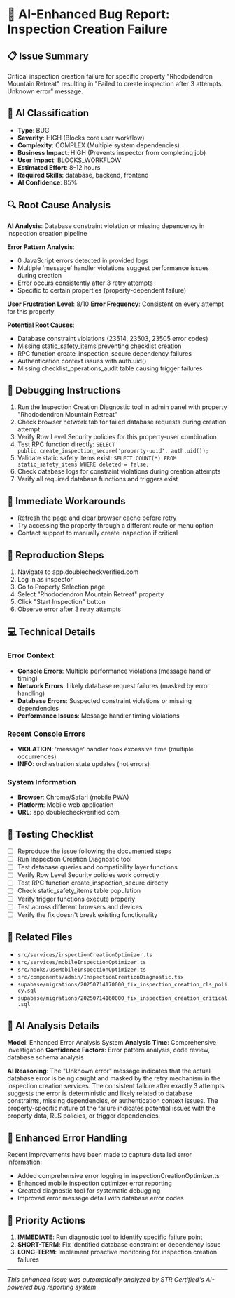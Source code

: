 # 🤖 AI-Enhanced Bug Report: Inspection Creation Failure

## 📋 Issue Summary
Critical inspection creation failure for specific property "Rhododendron Mountain Retreat" resulting in "Failed to create inspection after 3 attempts: Unknown error" message.

## 🎯 AI Classification
- **Type**: BUG
- **Severity**: HIGH (Blocks core user workflow)
- **Complexity**: COMPLEX (Multiple system dependencies)
- **Business Impact**: HIGH (Prevents inspector from completing job)
- **User Impact**: BLOCKS_WORKFLOW
- **Estimated Effort**: 8-12 hours
- **Required Skills**: database, backend, frontend
- **AI Confidence**: 85%

## 🔍 Root Cause Analysis
**AI Analysis**: Database constraint violation or missing dependency in inspection creation pipeline

**Error Pattern Analysis**:
- 0 JavaScript errors detected in provided logs
- Multiple 'message' handler violations suggest performance issues during creation
- Error occurs consistently after 3 retry attempts
- Specific to certain properties (property-dependent failure)

**User Frustration Level**: 8/10
**Error Frequency**: Consistent on every attempt for this property

**Potential Root Causes**:
- Database constraint violations (23514, 23503, 23505 error codes)
- Missing static_safety_items preventing checklist creation
- RPC function create_inspection_secure dependency failures
- Authentication context issues with auth.uid()
- Missing checklist_operations_audit table causing trigger failures

## 🔧 Debugging Instructions
1. Run the Inspection Creation Diagnostic tool in admin panel with property "Rhododendron Mountain Retreat"
2. Check browser network tab for failed database requests during creation attempt
3. Verify Row Level Security policies for this property-user combination
4. Test RPC function directly: `SELECT public.create_inspection_secure('property-uuid', auth.uid());`
5. Validate static safety items exist: `SELECT COUNT(*) FROM static_safety_items WHERE deleted = false;`
6. Check database logs for constraint violations during creation attempts
7. Verify all required database functions and triggers exist

## 🚀 Immediate Workarounds
- Refresh the page and clear browser cache before retry
- Try accessing the property through a different route or menu option
- Contact support to manually create inspection if critical

## 📝 Reproduction Steps
1. Navigate to app.doublecheckverified.com
2. Log in as inspector
3. Go to Property Selection page
4. Select "Rhododendron Mountain Retreat" property
5. Click "Start Inspection" button
6. Observe error after 3 retry attempts

## 💻 Technical Details

### Error Context
- **Console Errors**: Multiple performance violations (message handler timing)
- **Network Errors**: Likely database request failures (masked by error handling)
- **Database Errors**: Suspected constraint violations or missing dependencies
- **Performance Issues**: Message handler timing violations

### Recent Console Errors
- **VIOLATION**: 'message' handler took excessive time (multiple occurrences)
- **INFO**: orchestration state updates (not errors)

### System Information
- **Browser**: Chrome/Safari (mobile PWA)
- **Platform**: Mobile web application
- **URL**: app.doublecheckverified.com

## 🎯 Testing Checklist
- [ ] Reproduce the issue following the documented steps
- [ ] Run Inspection Creation Diagnostic tool
- [ ] Test database queries and compatibility layer functions
- [ ] Verify Row Level Security policies work correctly
- [ ] Test RPC function create_inspection_secure directly
- [ ] Check static_safety_items table population
- [ ] Verify trigger functions execute properly
- [ ] Test across different browsers and devices
- [ ] Verify the fix doesn't break existing functionality

## 📁 Related Files
- `src/services/inspectionCreationOptimizer.ts`
- `src/services/mobileInspectionOptimizer.ts`
- `src/hooks/useMobileInspectionOptimizer.ts`
- `src/components/admin/InspectionCreationDiagnostic.tsx`
- `supabase/migrations/20250714170000_fix_inspection_creation_rls_policy.sql`
- `supabase/migrations/20250714160000_fix_inspection_creation_critical.sql`

## 🤖 AI Analysis Details
**Model**: Enhanced Error Analysis System
**Analysis Time**: Comprehensive investigation
**Confidence Factors**: Error pattern analysis, code review, database schema analysis

**AI Reasoning**: The "Unknown error" message indicates that the actual database error is being caught and masked by the retry mechanism in the inspection creation services. The consistent failure after exactly 3 attempts suggests the error is deterministic and likely related to database constraints, missing dependencies, or authentication context issues. The property-specific nature of the failure indicates potential issues with the property data, RLS policies, or trigger dependencies.

## 🔧 Enhanced Error Handling
Recent improvements have been made to capture detailed error information:
- Added comprehensive error logging in inspectionCreationOptimizer.ts
- Enhanced mobile inspection optimizer error reporting
- Created diagnostic tool for systematic debugging
- Improved error message detail with database error codes

## 🎯 Priority Actions
1. **IMMEDIATE**: Run diagnostic tool to identify specific failure point
2. **SHORT-TERM**: Fix identified database constraint or dependency issue
3. **LONG-TERM**: Implement proactive monitoring for inspection creation failures

---
*This enhanced issue was automatically analyzed by STR Certified's AI-powered bug reporting system*
